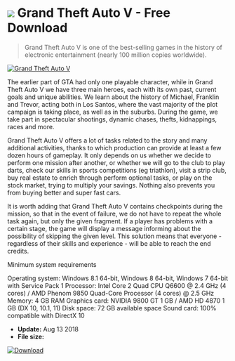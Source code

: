 # ![](https://cdn.softexe.net/static/icon/win.gif) Grand Theft Auto V  - Free Download

> Grand Theft Auto V is one of the best-selling games in the history of electronic entertainment (nearly 100 million copies worldwide).

[![Grand Theft Auto V](https://gallery.dpcdn.pl/imgc/Tools/84146/g_-_420x350_1.5_-_x2bcdd985-5785-44d6-9652-9f2b86d84db4.jpg)](https://softexe.net/win/games-entertainment/shooters/grand-theft-auto-v:aaRc.html)

The earlier part of GTA had only one playable character, while in Grand Theft Auto V we have three main heroes, each with its own past, current goals and unique abilities. We learn about the history of Michael, Franklin and Trevor, acting both in Los Santos, where the vast majority of the plot campaign is taking place, as well as in the suburbs. During the game, we take part in spectacular shootings, dynamic chases, thefts, kidnappings, races and more.
 
 Grand Theft Auto V offers a lot of tasks related to the story and many additional activities, thanks to which production can provide at least a few dozen hours of gameplay. It only depends on us whether we decide to perform one mission after another, or whether we will go to the club to play darts, check our skills in sports competitions (eg triathlon), visit a strip club, buy real estate to enrich through perform optional tasks, or play on the stock market, trying to multiply your savings. Nothing also prevents you from buying better and super fast cars.
 
 It is worth adding that Grand Theft Auto V contains checkpoints during the mission, so that in the event of failure, we do not have to repeat the whole task again, but only the given fragment. If a player has problems with a certain stage, the game will display a message informing about the possibility of skipping the given level. This solution means that everyone - regardless of their skills and experience - will be able to reach the end credits.
 
 Minimum system requirements
 
 Operating system: Windows 8.1 64-bit, Windows 8 64-bit, Windows 7 64-bit with Service Pack 1
 Processor: Intel Core 2 Quad CPU Q6600 @ 2.4 GHz (4 cores) / AMD Phenom 9850 Quad-Core Processor (4 cores) @ 2.5 GHz
 Memory: 4 GB RAM
 Graphics card: NVIDIA 9800 GT 1 GB / AMD HD 4870 1 GB (DX 10, 10.1, 11)
 Disk space: 72 GB available space
 Sound card: 100% compatible with DirectX 10


- **Update:** Aug 13 2018
- **File size:** 

[![Download](https://cdn.softexe.net/static/img/download.png)](https://softexe.net/win/games-entertainment/shooters/grand-theft-auto-v:aaRc.html)

